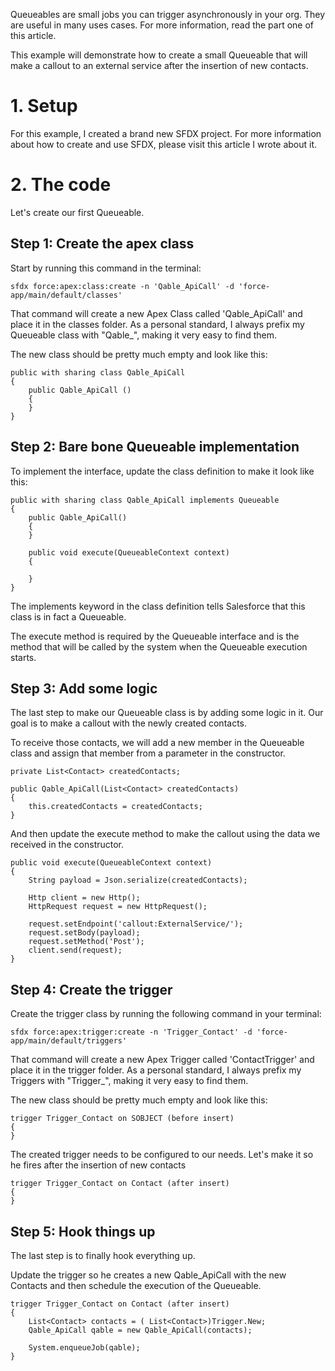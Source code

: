 Queueables are small jobs you can trigger asynchronously in your org. They are useful in many uses cases. For more information, read the part one of this article. 

This example will demonstrate how to create a small Queueable that will make a callout to an external service after the insertion of new contacts.

# 1. Setup
For this example, I created a brand new SFDX project. For more information about how to create and use SFDX, please visit this article I wrote about it. 

# 2. The code
Let's create our first Queueable. 

## Step 1: Create the apex class

Start by running this command in the terminal:
  
    sfdx force:apex:class:create -n 'Qable_ApiCall' -d 'force-app/main/default/classes'

That command will create a new Apex Class called 'Qable_ApiCall' and place it in the classes folder. As a personal standard, I always prefix my Queueable class with "Qable_", making it very easy to find them.

The new class should be pretty much empty and look like this:

    public with sharing class Qable_ApiCall 
    {
        public Qable_ApiCall () 
        {
        }
    }

## Step 2: Bare bone Queueable implementation

To implement the interface, update the class definition to make it look like this:

    public with sharing class Qable_ApiCall implements Queueable
    {
        public Qable_ApiCall()
        {
        }

        public void execute(QueueableContext context)
        {

        }
    }

The implements keyword in the class definition tells Salesforce that this class is in fact a Queueable. 

The execute method is required by the Queueable interface and is the method that will be called by the system when the Queueable execution starts.

## Step 3: Add some logic

The last step to make our Queueable class is by adding some logic in it. Our goal is to make a callout with the newly created contacts. 

To receive those contacts, we will add a new member in the Queueable class and assign that member from a parameter in the constructor.

    private List<Contact> createdContacts;

    public Qable_ApiCall(List<Contact> createdContacts)
    {
        this.createdContacts = createdContacts;
    }

And then update the execute method to make the callout using the data we received in the constructor.

    public void execute(QueueableContext context)
    {
        String payload = Json.serialize(createdContacts);

        Http client = new Http();
        HttpRequest request = new HttpRequest();

        request.setEndpoint('callout:ExternalService/');
        request.setBody(payload);
        request.setMethod('Post');
        client.send(request);
    }

## Step 4: Create the trigger

Create the trigger class by running the following command in your terminal: 

    sfdx force:apex:trigger:create -n 'Trigger_Contact' -d 'force-app/main/default/triggers'

That command will create a new Apex Trigger called 'ContactTrigger' and place it in the trigger folder. As a personal standard, I always prefix my Triggers with "Trigger_", making it very easy to find them.

The new class should be pretty much empty and look like this:

    trigger Trigger_Contact on SOBJECT (before insert)
    {
    }

The created trigger needs to be configured to our needs. Let's make it so he fires after the insertion of new contacts

    trigger Trigger_Contact on Contact (after insert) 
    {
    }

## Step 5: Hook things up

The last step is to finally hook everything up. 

Update the trigger so he creates a new Qable_ApiCall with the new Contacts and then schedule the execution of the Queueable.

    trigger Trigger_Contact on Contact (after insert)
    {
        List<Contact> contacts = ( List<Contact>)Trigger.New;
        Qable_ApiCall qable = new Qable_ApiCall(contacts);

        System.enqueueJob(qable);
    }

